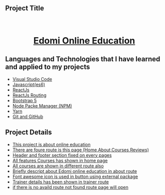 <!-- PROJECT Title -->

## Project Title

<br />
  <h1 align="center"><a target="_blank" href="https://edomi-education-rakibtweets.netlify.app/">Edomi Online Education</a></h1>

  <!-- Languages and Technologies -->

## Languages and Technologies that I have learned and applied to my projects

- [Visual Studio Code](#visula-studio-code)
- [Javascript(es6)](#js-es6)
- [ReactJs](#ReactJs)
- [ReactJs Routing](#ReactJs-routing)
- [Bootstrap 5](#bootstrap5)
- [Node Packe Manager (NPM)](#npm)
- [Yarn](#yarn)
- [Git and GitHub](#git)

## Project Details

- [This project is about online education](#threeColumn)
- [There are foure route is this page (Home,About,Courses,Reviews)](#react-router)
- [Header and footer section fixed on every pages](#header-footer)
- [All features Courses has shown in home page](#features)
- [All courses are shown in different route also](#different-route)
- [Briefly descript about Edomi online education in about route](#platform-details)
- [Font awesome icon is used in button using external package](#font-awesome)
- [Trainer details has been shown in trainer route](#trainer-details)
- [if there is no availd route not found route page will open](#NotFout-route)
